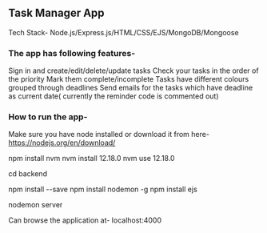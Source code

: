 ## Task Manager App

Tech Stack- Node.js/Express.js/HTML/CSS/EJS/MongoDB/Mongoose

### The app has following features- 

Sign in and create/edit/delete/update tasks
Check your tasks in the order of the priority
Mark them complete/incomplete
Tasks have different colours grouped through deadlines
Send emails for the tasks which have deadline as current date( currently the reminder code is commented out)

### How to run the app-

Make sure you have node installed or download it from here- https://nodejs.org/en/download/

npm install nvm
nvm install 12.18.0
nvm use 12.18.0

cd backend

npm install --save
npm install nodemon -g
npm install ejs

nodemon server




Can browse the application at- localhost:4000





